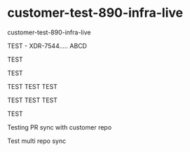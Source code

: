 # customer-test-890-infra-live
customer-test-890-infra-live


TEST - XDR-7544.....
ABCD

TEST

TEST

TEST
TEST
TEST

TEST TEST
TEST

TEST

Testing PR sync with customer repo

Test multi repo sync
